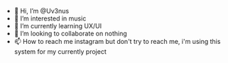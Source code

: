 - 👋 Hi, I’m @Uv3nus
- 👀 I’m interested in music
- 🌱 I’m currently learning UX/UI
- 💞️ I’m looking to collaborate on nothing
- 📫 How to reach me instagram but don't try to reach me, i'm using this system for my currently project

<!---
Uv3nus/Uv3nus is a ✨ special ✨ repository because its `README.md` (this file) appears on your GitHub profile.
You can click the Preview link to take a look at your changes.
--->

